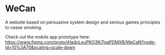 # WeCan
A website based on persuasive system design and serious games principles to cease smoking. 

Check out the mobile app prototype here:
https://www.figma.com/proto/iHadnLeuPKO3KiTgaPDMXR/WeCaN?node-id=10%3A70&scaling=scale-down
